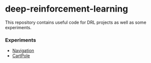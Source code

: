 # deep-reinforcement-learning
This repository contains useful code for DRL projects as well as some experiments.

### Experiments
* [Navigation](navigation/README.md) 
* [CartPole](openai/README.md) 